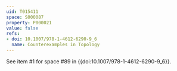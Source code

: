 ```yaml
---
uid: T015411
space: S000087
property: P000021
value: false
refs:
- doi: 10.1007/978-1-4612-6290-9_6
  name: Counterexamples in Topology
---
```


See item #1 for space #89 in {{doi:10.1007/978-1-4612-6290-9_6}}.
